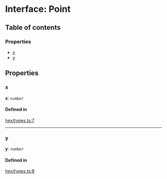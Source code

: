 # Interface: Point

## Table of contents

### Properties

- [x](Point.md#x)
- [y](Point.md#y)

## Properties

### <a id="x" name="x"></a> x

 **x**: `number`

#### Defined in

[hex/types.ts:7](https://github.com/flauwekeul/honeycomb/blob/d2d905f/src/hex/types.ts#L7)

___

### <a id="y" name="y"></a> y

 **y**: `number`

#### Defined in

[hex/types.ts:8](https://github.com/flauwekeul/honeycomb/blob/d2d905f/src/hex/types.ts#L8)

